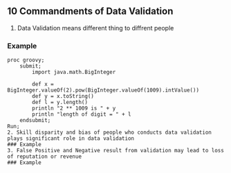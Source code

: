 ## 10 Commandments of Data Validation
1. Data Validation means different thing to diffrent people
### Example
```
proc groovy;
    submit;
        import java.math.BigInteger

        def x = BigInteger.valueOf(2).pow(BigInteger.valueOf(1009).intValue())
        def y = x.toString()
        def l = y.length()
        println "2 ** 1009 is " + y
        println "length of digit = " + l
    endsubmit;
Run;
2. Skill disparity and bias of people who conducts data validation plays significant role in data validation
### Example
3. False Positive and Negative result from validation may lead to loss of reputation or revenue
### Example
